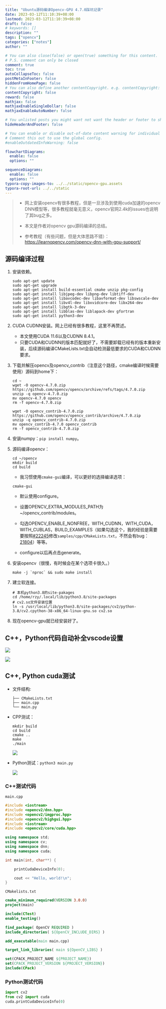 ```yaml
---
title: "Ubuntu源码编译Opencv-GPU 4.7.0踩坑记录"
date: 2023-03-12T11:10:39+08:00
lastmod: 2023-03-12T11:10:39+08:00
draft: false
# keywords: []
description: ""
tags: ["opencv"]
categories: ["notes"]
author: ""

# You can also close(false) or open(true) something for this content.
# P.S. comment can only be closed
comment: true
toc: true
autoCollapseToc: false
postMetaInFooter: false
hiddenFromHomePage: false
# You can also define another contentCopyright. e.g. contentCopyright: "This is another copyright."
contentCopyright: false
reward: false
mathjax: false
mathjaxEnableSingleDollar: false
mathjaxEnableAutoNumber: false

# You unlisted posts you might want not want the header or footer to show
hideHeaderAndFooter: false

# You can enable or disable out-of-date content warning for individual post.
# Comment this out to use the global config.
#enableOutdatedInfoWarning: false

flowchartDiagrams:
  enable: false
  options: ""

sequenceDiagrams: 
  enable: false
  options: ""
typora-copy-images-to: ../../static/opencv-gpu.assets
typora-root-url: ../../static
---
```


<!--more-->

> + 网上安装opencv有很多教程，但是一旦涉及到使用cuda加速的opencv DNN模型等，很多教程就毫无意义，opencv官网2.4k的issues也说明了其bug之多。
>
> + 本文是作者对opencv gpu源码编译的总结。
>
> + 参考教程（有些问题，但是大体思路不错）：<https://learnopencv.com/opencv-dnn-with-gpu-support/>

## 源码编译过程

1. 安装依赖。

   ```
   sudo apt-get update
   sudo apt-get upgrade
   sudo apt-get install build-essential cmake unzip pkg-config
   sudo apt-get install libjpeg-dev libpng-dev libtiff-dev
   sudo apt-get install libavcodec-dev libavformat-dev libswscale-dev
   sudo apt-get install libv4l-dev libxvidcore-dev libx264-dev
   sudo apt-get install libgtk-3-dev
   sudo apt-get install libblas-dev liblapack-dev gfortran
   sudo apt-get install python3-dev
   ```

2. CUDA CUDNN安装。网上已经有很多教程，这里不再赘述。

   + 本文使用CUDA 11.6以及CUDNN 8.4.1。
   + 只要CUDA和CUDNN的版本匹配就好了，不需要卸载已经有的版本重新安装，后续源码编译CMakeLists.txt会自动检测最低要求的CUDA和CUDNN要求。

3. 下载并解压opencv及opencv_contrib（注意这个路径，cmake编译时候需要使用）源码到home下：

   ```
   cd ~
   wget -O opencv-4.7.0.zip https://github.com/opencv/opencv/archive/refs/tags/4.7.0.zip
   unzip -q opencv-4.7.0.zip
   mv opencv-4.7.0 opencv
   rm -f opencv-4.7.0.zip 
   ```

   ```
   wget -O opencv_contrib-4.7.0.zip https://github.com/opencv/opencv_contrib/archive/4.7.0.zip
   unzip -q opencv_contrib-4.7.0.zip
   mv opencv_contrib-4.7.0 opencv_contrib
   rm -f opencv_contrib-4.7.0.zip 
   ```

4. 安装numpy：`pip install numpy`。

5. 源码编译opencv：

   ```
   cd ~/opencv
   mkdir build
   cd build
   ```

   + 我习惯使用`cmake-gui`编译，可以更好的选择编译选项：

   ```
   cmake-gui
   ```

   + 默认使用configure。
   + 设置OPENCV_EXTRA_MODULES_PATH为~/opencv_contrib/modules。

   + 勾选OPENCV_ENABLE_NONFREE，WITH_CUDNN，WITH_CUDA，WITH_CUBLAS，BUILD_EXAMPLES（如果勾选这个，我的经验是需要要按照[#22245](https://github.com/opencv/opencv/pull/22245/commits/5acf351e4b9d099d446f401df690d559ed5dfdad)修改`samples/cpp/CMakeLists.txt`，不然会有bug：[21804](https://github.com/opencv/opencv/issues/21804)）等等。
   + configure以后再点击generate。

6. 安装opencv（很慢，有时候会在某个选项卡很久。）

   ```
   make -j `nproc` && sudo make install
   ```

7. 建立软连接。

   ```
   # 本机python3.8的site-pakages
   cd /home/rzy/.local/lib/python3.8/site-packages
   # cv2.so文件安装位置
   ln -s /usr/local/lib/python3.8/site-packages/cv2/python-3.8/cv2.cpython-38-x86_64-linux-gnu.so cv2.so
   ```

8. 现在opencv-gpu就已经安装好了。

## C++，Python代码自动补全vscode设置

![](/opencv-gpu.assets/1.png)

![](/opencv-gpu.assets/2.png)

## C++, Python cuda测试

+ 文件结构:

  ```
  ├── CMakeLists.txt
  ├── main.cpp
  └── main.py
  ```

+ CPP测试：

  ```
  mkdir build
  cd build
  cmake ..
  make
  ./main
  ```

  ![](/opencv-gpu.assets/3.png)

+ Python测试：`python3 main.py`

  ![](/opencv-gpu.assets/4.png)

### C++测试代码

`main.cpp`

```c++
#include <iostream>
#include <opencv2/dnn.hpp>
#include <opencv2/imgproc.hpp>
#include <opencv2/highgui.hpp>
#include <iostream>
#include <opencv2/core/cuda.hpp>

using namespace std;
using namespace cv;
using namespace dnn;
using namespace cuda;

int main(int, char**) {

    printCudaDeviceInfo(0);

    cout << "Hello, world!\n";
}
```

`CMakelists.txt`

```cmake
cmake_minimum_required(VERSION 3.0.0)
project(main)

include(CTest)
enable_testing()

find_package( OpenCV REQUIRED )
include_directories( ${OpenCV_INCLUDE_DIRS} )

add_executable(main main.cpp)

target_link_libraries( main ${OpenCV_LIBS} )

set(CPACK_PROJECT_NAME ${PROJECT_NAME})
set(CPACK_PROJECT_VERSION ${PROJECT_VERSION})
include(CPack)
```

### Python测试代码

```python
import cv2
from cv2 import cuda
cuda.printCudaDeviceInfo(0)
```

